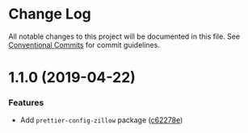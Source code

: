 # Change Log

All notable changes to this project will be documented in this file.
See [Conventional Commits](https://conventionalcommits.org) for commit guidelines.

# 1.1.0 (2019-04-22)


### Features

* Add `prettier-config-zillow` package ([c62278e](https://github.com/zillow/javascript/commit/c62278e))
